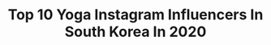 ---
title: Top 10 Yoga Instagram Influencers In South Korea In 2020
description: >-
  Find top yoga Instagram influencers in South Korea in 2020. Most popular hashtags: #yoga #workout #fitnessmotivation #running.
platform: Instagram
profiles:
  - username: "yongsubi"
    fullname: >-
      YONG SUB
    location: "South Korea"
    followers: 6394
    engagement: 644
    commentsToLikes: 0.036316
    avatar: "https://scontent-lhr8-1.cdninstagram.com/v/t51.2885-19/s320x320/90231775_671614296944556_5189500114925780992_n.jpg?_nc_ht=scontent-lhr8-1.cdninstagram.com&_nc_ohc=i8QsMn5LZXYAX_JDOhv&oh=1fe7c55b3f25becd5cb9fb67ea2ddca5&oe=5EB9F3E6"
    verified: false
    hashtags: "#backpack, #street, #yogaasana, #aerialyoga"
  - username: "2so_k"
    fullname: >-
      소리쌤ღ
    location: "South Korea"
    followers: 129973
    engagement: 142
    commentsToLikes: 0.017287
    avatar: "https://scontent-lhr8-1.cdninstagram.com/v/t51.2885-19/s320x320/65181822_743207099467478_5353492149654519808_n.jpg?_nc_ht=scontent-lhr8-1.cdninstagram.com&_nc_ohc=KA1vM1SeCYgAX_Po-bn&oh=f572507172f50eb97acaa3aa335741d5&oe=5EBA32FC"
    verified: false
    hashtags: "#uglyshoes, #stopthenoise, #perrierjouet, #ad"
  - username: "yuju_connect"
    fullname: >-
      YOGA Instructor Lee Yuju
    location: "South Korea"
    followers: 53343
    engagement: 148
    commentsToLikes: 0.018687
    avatar: "https://scontent-lhr8-1.cdninstagram.com/v/t51.2885-19/s320x320/50725385_357391491762300_4129310892724584448_n.jpg?_nc_ht=scontent-lhr8-1.cdninstagram.com&_nc_ohc=y6-T264G2QsAX-ZM5-T&oh=cd25a09388108a0e95db277ea2189821&oe=5EB93442"
    verified: false
    hashtags: "#asana, #ecolife, #body, #record"
  - username: "lemon.vibe"
    fullname: >-
      Lemon🍋
    location: "South Korea"
    followers: 7961
    engagement: 713
    commentsToLikes: 0.063033
    avatar: "https://scontent-amt2-1.cdninstagram.com/v/t51.2885-19/s320x320/90706192_617130115685354_7160015996340666368_n.jpg?_nc_ht=scontent-amt2-1.cdninstagram.com&_nc_ohc=BFwiGxENUqIAX8pcaCf&oh=2fd4ca81bb67babbb81fc723b897e51f&oe=5EB59CC2"
    verified: false
    hashtags: "#pocariseat, #whereareyougoing, #gotothemoon, #picnic"
  - username: "jiyoungdorner"
    fullname: >-
      지영 Ji-Young Oh
    location: "South Korea"
    followers: 52435
    engagement: 222
    commentsToLikes: 0.025285
    avatar: "https://scontent-atl3-1.cdninstagram.com/v/t51.2885-19/s320x320/74456201_765897483862058_1670236708953653248_n.jpg?_nc_ht=scontent-atl3-1.cdninstagram.com&_nc_ohc=0M49nWsImYAAX-0hNHS&oh=eb70b18fbf34665680ac1a4a49ce34c8&oe=5EBC4FCE"
    verified: false
    hashtags: "#internationalwomensday, #incrediblewomen, #granola, #anthropologie"
  - username: "ekaterinasuzdaleva"
    fullname: >-
      Ekaterina Suzdaleva
    location: "South Korea"
    followers: 2834
    engagement: 1830
    commentsToLikes: 0.048151
    avatar: "https://scontent-lhr8-1.cdninstagram.com/v/t51.2885-19/s320x320/61522796_475315773227659_5118978049005584384_n.jpg?_nc_ht=scontent-lhr8-1.cdninstagram.com&_nc_ohc=a12hsdkZ4ZcAX8jHmU5&oh=aad9fa20379a92f4f39e0a1fd4b8608a&oe=5EBB3007"
    verified: false
    hashtags: "#cats, #light, #city, #harvest"
  - username: "kathy0805"
    fullname: >-
      
    location: "South Korea"
    followers: 238416
    engagement: 107
    commentsToLikes: 0.022393
    avatar: "https://scontent-ams4-1.cdninstagram.com/v/t51.2885-19/10860108_1469143716717270_847458101_a.jpg?_nc_ht=scontent-ams4-1.cdninstagram.com&_nc_ohc=eL6Qc2f0u6sAX-q5ypX&oh=7059c8fba8f7e3a4a28cb7c2819d94d0&oe=5EB15B5F"
    verified: false
    hashtags: "#fightingkorea, #175, #reuse, #campaign"
  - username: "fit_hyunjin"
    fullname: >-
      🇰🇷Park Hyun Jin
    location: "South Korea"
    followers: 9730
    engagement: 481
    commentsToLikes: 0.023240
    avatar: "https://instagram.fmkz1-1.fna.fbcdn.net/v/t51.2885-19/s320x320/44319675_337316186817633_3559306683152859136_n.jpg?_nc_ht=instagram.fmkz1-1.fna.fbcdn.net&_nc_ohc=YCodbKTV_YgAX8sQgNs&oh=6c644e6ad369be50f1aefac0a79d8fda&oe=5E8ECCEF"
    verified: false
    hashtags: "#fitgirl, #workmotivation, #curl, #tricepworkout"
  - username: "kyurin.gram"
    fullname: >-
      규린 다이어리 (kyurin diary)*･☪︎·̩͙
    location: "South Korea"
    followers: 23783
    engagement: 501
    commentsToLikes: 0.061518
    avatar: "https://scontent-lhr8-1.cdninstagram.com/v/t51.2885-19/s320x320/90181690_277973246519216_79175952575234048_n.jpg?_nc_ht=scontent-lhr8-1.cdninstagram.com&_nc_ohc=yjlH3-L_W9wAX_sSt3N&oh=372e95daaaeb5e3db769a1e287f82e86&oe=5EBDB8DB"
    verified: false
    hashtags: "#languages, #korea, #bokunohero, #indian"
  - username: "haeri_yoga"
    fullname: >-
      요가강사 해리
    location: "South Korea"
    followers: 19727
    engagement: 235
    commentsToLikes: 0.070783
    avatar: "https://scontent-ams4-1.cdninstagram.com/v/t51.2885-19/s320x320/50266119_2259541894258313_1187126890440163328_n.jpg?_nc_ht=scontent-ams4-1.cdninstagram.com&_nc_ohc=OVk7GXKWlkoAX8xK62V&oh=29cbd6c3fdf759c8e8e56a284788a740&oe=5EB9797D"
    verified: false
    hashtags: "#tv, #huit, #grandeline, #injiactive"
---